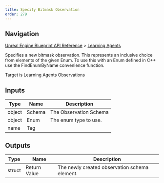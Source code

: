```yaml
---
title: Specify Bitmask Observation
order: 279
---
```

## Navigation

[Unreal Engine Blueprint API Reference](https://dev.epicgames.com/documentation/en-us/unreal-engine/BlueprintAPI) > [Learning Agents](https://dev.epicgames.com/documentation/en-us/unreal-engine/BlueprintAPI/LearningAgents)

Specifies a new bitmask observation. This represents an inclusive choice from elements of the given Enum. To use this with an Enum defined in
C++ use the FindEnumByName convenience function.

Target is Learning Agents Observations

## Inputs

| Type | Name | Description |
| --- | --- | --- |
| object | Schema | The Observation Schema |
| object | Enum | The enum type to use. |
| name | Tag |  |

## Outputs

| Type | Name | Description |
| --- | --- | --- |
| struct | Return Value | The newly created observation schema element. |
